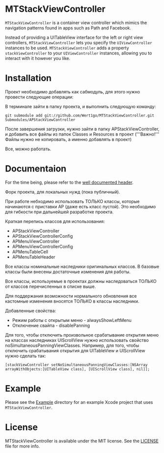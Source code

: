 MTStackViewController
=====================

`MTStackViewController` is a container view controller which mimics the navigation patterns found in apps such as Path and Facebook.

Instead of providing a UITableView interface for the left or right view controllers, `MTStackViewController` lets you
specify the `UIViewController` instances to be used. `MTStackViewController` adds a property `stackViewController` to your
`UIViewController` instances, allowing you to interact with it however you like.

Installation
=========

Проект необходимо добавлять как сабмодуль, для этого нужно провести следующие операции:

В терминале зайти в папку проекта, и выполнить следующую команду:

`git submodule add git://github.com/Wert1go/MTStackViewController.git Submodules/APStackViewController`

После завершения загрузки, нужно зайти в папку APStackViewController, и добавить все файлы из папок Classes и Resources в проект ('''Важно!''' Файлы нужно не копировать, а именно добавлять в проект)

Все, можно работать.


Documentaion
============

For the time being, please refer to the [well documented header](https://github.com/willowtreeapps/MTStackViewController/blob/master/Classes/MTStackViewController.h).

Форк проекта, для локальных нужд (пока публичный).

При работе небходимо использовать ТОЛЬКО классы, которые начинаются с приставки AP (даже есть класс пустой). Это необходимо для гибкости при дальнейшей разработке проекта.

Краткая перепись классов для использования:

* APStackViewController
* APStackViewControllerConfig
* APMenuViewController
* APMenuViewControllerConfig
* APMenuTableCell
* APMenuTableHeader

Все классы номинальные наследники оригинальных классов. В базовые классы были внесены достаточные изменения для работы.

Все классы, используемые в проектах должны наследоваться ТОЛЬКО от классов перечисленных в списке выше.

Для поддержания возможности нормального обновления все кастомные изменения вносятся ТОЛЬКО в классы наследники.

Добавленные свойства:

* Режим работы с открытым меню - alwaysShowLeftMenu
* Отключение свайпа - disablePanning


Для того, чтобы отключить произвольное срабатывание открытия меню на классах наследниках UIScrollView нужно использовать свойство noSimultaneousPanningViewClasses. Например, для того, чтобы отключить срабатывания открытия для UITableView и UIScrollView нужно сделать так:

`[stackViewController setNoSimultaneousPanningViewClasses:[NSArray arrayWithObjects:[UITableView class], [UIScrollView class], nil]];`

Example
=======

Please see the [Example](https://github.com/Wert1go/MTStackViewController/tree/master/Example) directory for an example Xcode project that uses `MTStackViewController`.

License
=======
MTStackViewController is available under the MIT license. See the [LICENSE](https://github.com/willowtreeapps/MTStackViewController/blob/master/LICENSE) file for more info.
